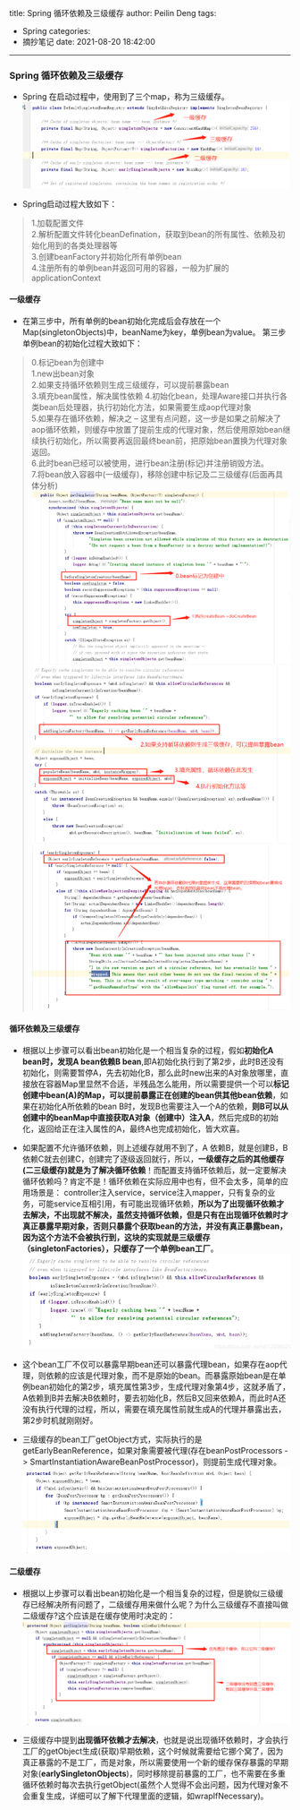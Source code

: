 title: Spring 循环依赖及三级缓存
author: Peilin Deng
tags:
  - Spring
categories:
  - 摘抄笔记
date: 2021-08-20 18:42:00
---
### Spring 循环依赖及三级缓存  

* Spring 在启动过程中，使用到了三个map，称为三级缓存。 
![三级缓存](/images/img-19.png)

* Spring启动过程大致如下：
> 1.加载配置文件  
> 2.解析配置文件转化beanDefination，获取到bean的所有属性、依赖及初始化用到的各类处理器等  
> 3.创建beanFactory并初始化所有单例bean  
> 4.注册所有的单例bean并返回可用的容器，一般为扩展的applicationContext

<!-- more -->

#### 一级缓存
* 在第三步中，所有单例的bean初始化完成后会存放在一个Map(singletonObjects)中，beanName为key，单例bean为value。 
第三步单例bean的初始化过程大致如下：
> 0.标记bean为创建中   
> 1.new出bean对象  
> 2.如果支持循环依赖则生成三级缓存，可以提前暴露bean  
> 3.填充bean属性，解决属性依赖
> 4.初始化bean，处理Aware接口并执行各类bean后处理器，执行初始化方法，如果需要生成aop代理对象  
> 5.如果存在循环依赖，解决之 – 这里有点问题，这一步是如果之前解决了aop循环依赖，则缓存中放置了提前生成的代理对象，然后使用原始bean继续执行初始化，所以需要再返回最终bean前，把原始bean置换为代理对象返回。  
> 6.此时bean已经可以被使用，进行bean注册(标记)并注册销毁方法。  
> 7.将bean放入容器中(一级缓存)，移除创建中标记及二三级缓存(后面再具体分析)  
 ![1](/images/img-20.png)  
 ![2](/images/img-21.png)  
 ![3](/images/img-22.png)

#### 循环依赖及三级缓存
* 根据以上步骤可以看出bean初始化是一个相当复杂的过程，假如**初始化A bean时，发现A bean依赖B bean**,即A初始化执行到了第2步，此时B还没有初始化，则需要暂停A，先去初始化B，那么此时new出来的A对象放哪里，直接放在容器Map里显然不合适，半残品怎么能用，所以需要提供一个可以**标记创建中bean(A)的Map，可以提前暴露正在创建的bean供其他bean依赖**，如果在初始化A所依赖的bean B时，发现B也需要注入一个A的依赖，**则B可以从创建中的beanMap中直接获取A对象（创建中）注入A**，然后完成B的初始化，返回给正在注入属性的A，最终A也完成初始化，皆大欢喜。

* 如果配置不允许循环依赖，则上述缓存就用不到了，A 依赖B，就是创建B，B依赖C就去创建C，创建完了逐级返回就行，所以，**一级缓存之后的其他缓存(二三级缓存)就是为了解决循环依赖**！而配置支持循环依赖后，就一定要解决循环依赖吗？肯定不是！循环依赖在实际应用中也有，但不会太多，简单的应用场景是： controller注入service，service注入mapper，只有复杂的业务，可能service互相引用，有可能出现循环依赖，**所以为了出现循环依赖才去解决，不出现就不解决，虽然支持循环依赖，但是只有在出现循环依赖时才真正暴露早期对象，否则只暴露个获取bean的方法，并没有真正暴露bean，因为这个方法不会被执行到，这块的实现就是三级缓存（singletonFactories），只缓存了一个单例bean工厂**。  
![](/images/img-23.png)  

* 这个bean工厂不仅可以暴露早期bean还可以暴露代理bean，如果存在aop代理，则依赖的应该是代理对象，而不是原始的bean。而暴露原始bean是在单例bean初始化的第2步，填充属性第3步，生成代理对象第4步，这就矛盾了，A依赖到B并去解决B依赖时，要去初始化B，然后B又回来依赖A，而此时A还没有执行代理的过程，所以，需要在填充属性前就生成A的代理并暴露出去，第2步时机就刚刚好。

* 三级缓存的bean工厂getObject方式，实际执行的是getEarlyBeanReference，如果对象需要被代理(存在beanPostProcessors -> SmartInstantiationAwareBeanPostProcessor)，则提前生成代理对象。  
![](/images/img-24.png)

#### 二级缓存
* 根据以上步骤可以看出bean初始化是一个相当复杂的过程，但是貌似三级缓存已经解决所有问题了，二级缓存用来做什么呢？为什么三级缓存不直接叫做二级缓存?这个应该是在缓存使用时决定的：
![](/images/img-25.png)  

* 三级缓存中提到**出现循环依赖才去解决**，也就是说出现循环依赖时，才会执行工厂的getObject生成(获取)早期依赖，这个时候就需要给它挪个窝了，因为真正暴露的不是工厂，而是对象，所以需要使用一个新的缓存保存暴露的早期对象(**earlySingletonObjects**)，同时移除提前暴露的工厂，也不需要在多重循环依赖时每次去执行getObject(虽然个人觉得不会出问题，因为代理对象不会重复生成，详细可以了解下代理里面的逻辑，如wrapIfNecessary)。